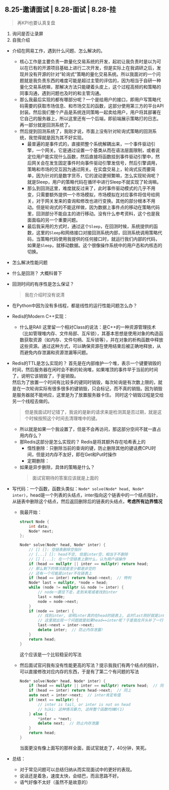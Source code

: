 ## 8.25-邀请面试 | 8.28-面试 | 8.28-挂

>再KPI也要认真复盘

1. 询问是否让录屏
2. 自我介绍

+ 介绍在网易工作，遇到什么问题、怎么解决的。
	+ 核心工作是主要负责一款量化交易系统的开发，起初让我负责时是以为可以在已有的开源项目基础上进行二次开发，但是实际上在我调研之后，发现并没有开源的针对“轮询式”策略的量化交易系统。所以我面对的一个问题就是我负责东西的难度可能是超过主管的评估的，因为相当于自研一种量化交易系统嘛，那解决方法只能硬着头皮上，这个过程高频的和策略的同事沟通，遇到问题也及时的和主管沟通。
	+ 那么我最后实现的都有哪部分呢？一个是给用户的接口，即用户写策略代码需要的获取市场信息、和市场交互的函数，这部分使用第三方的平台API封装。然后我们整个产品是系统连同策略一起卖给用户，用户将其部署在它自己的服务器上，所以这里还有一个后端，即前端展示策略打的日志。再一部分就是回测系统了。
	+ 然后提到回测系统了，我刚才说，市面上没有针对轮询式策略的回测系统，我觉得就是因为其不好实现。
		+ 最普遍的是事件式的，直接把整个系统解耦出来，一个事件驱动引擎，一个网关。它是通过设置一个基类从而在语法层面限制，或者说定位用户能实现什么函数，然后直接将函数挂到事件驱动引擎中，然后网关会在发生固定事件时向事件驱动引擎发信号，然后引擎调用，策略和市场的交互因为通过网关。在实盘交易上，轮询式反而要简单，因为针对的是数字货币，它的波动更频繁嘛，怎么实现轮询呢？就是Sleep，用户的策略代码在循环中进行Sleep不就实现了轮询嘛。
		+ 那么到回测这里，难度就反过来了，此时事件驱动模式的几乎不用变，只需要额外提供一个市场模拟，市场模拟在对应事件将信号给网关，对于网关发来的查询和修改也进行变换。其他的部分根本不用动。但是轮询式的不能这样做，因为数据上事件点的移动在策略代码里，回测部分不能自主的进行移动。没有什么参考资料，这个也是我面面临的另一个重要问题。
		+ 最后我采用的方式时，通过这个`Sleep`，在回测时候，系统提供的函数，这里的`Sleep`和网络接口对接回测系统内部，回测系统调用策略代码，当策略代码使用我提供的任何接口时，就运行我们内部的代码，如果是`Sleep`，就移动数据。这个很像操作系统中的用户态和内核态的切换。

+ 怎么解决性能问题

+ 什么是回测？
	大概科普下

+ 回测时间的有序性是怎么保证？
	>我在介绍时没有说清

+ 在Python中因为没有多线程，都是线性的运行性能问题怎么办？

+ Redis的Modern C++实现：
	+ 什么是RAII
		这里留一个相对Class的说法：是C++的一种资源管理技术（比如管理堆内存、文件局部、互斥锁），其基本思想是使用对象的构造函数获取资源（如内存、文件句柄、互斥锁等），并在对象的析构函数中释放这些资源。通过这种方式，可以确保资源在使用结束后被正确地释放，从而避免内存泄漏和资源泄漏等问题。

+ Redis的TTL是怎么实现的？
	首先是在内部维护一个堆，表示一个键要销毁的时间，然后服务器在闲时会不断的轮询堆，如果堆顶的事件早于当前的时间了，说明它该销毁了，于是销毁。  
	然后为了放置一个时间有比较多的键同时销毁，每次轮询是有次数上限的，就是在一次轮询实际有很多很多的键销毁，只会标记，而不真的销毁。因为销毁是服务器就不能响应，这里是为了放置服务器卡住。
	同时这个销毁过程是交给另一个线程去做的。
	>但是我面试时记错了，我说的是新的请求来是检测其是否过期，就是这个时候按照这个时间去清理堆中的键。

	+ 所以就是如果一个我设置了，但是不会再访问，那这部分空间不就一直占用内存么？
	+ 那Redis这部分是怎么实现的？
		Redis是将其额外存在哈希表上的
		+ 惰性删除：只删除当前的查询的键，防止删除其他的键话费CPU时间，但是对内存不友好，即在Get和Put时操作
		+ 定期删除：
	+ 如果是异步删除，具体的策略是什么？
		>面试官期待的答案应该就是上面的

+ 写代码：一个函数，函数头类似：`Node* solve(Node* head, Node* inter)`，head是一个列表的头结点，inter指向这个链表中的一个结点指针，从链表中删除这个结点，然后返回删除后的链表的头结点，**考虑所有边界情况**
	+ 我最开始：
		```cpp
		struct Node {
			int data;
			Node* next;
		};

		Node* solve(Node* head, Node* inter) {
			// [] []: 空链表删除空指针
			// [...] []: head不空, 但是inter空，相当于不删除
			// [] [...]: 在一个空链表上删什么，认为用户误操作
			if (head == nullptr || inter == nullptr) return head;
			// 那么剩下的情况就是至少都是非空的
			// 还有一个可能是inter不在链表上
			if (head == inter) return head->next;  // 特判
			Node* last = nullptr, *node = head;
			while (node != nullptr && node != inter) {
				// node一直往下走，走到末尾或者找到inter
				last = node;
				node = node->next;
			}
			if (node == inter) {
				// 找到inter, 说明inter真的在head的链表上, 此时last刚好就是inter的前一个
				// 这里就出现一个问题就是如果head==inter呢？于是我在开头补了一行特判
				last->next = inter->next;
				delete inter;  // 防止内存泄露!
			}
			return head;
		}
		```

		这个应该是一个比较稳妥的写法

	+ 然后面试官问我有没有性能更高的写法？提示我我们有两个结点的指针，可以直接修改对应内存的东西，于是有了第二个有问题的写法
		```cpp
		Node* solve(Node* head, Node* inter) {
			if (head == nullptr || inter == nullptr) return head;  // 同上
			if (head == inter) return head->next;  // 同上
			auto next = inter->next;  // inter肯定有值
			if (next == nullptr) {
				// inter is tail, or inter is not on head
				// hiki: 这种情况暴力, 这样整个函数均摊O(1)
			} else {
				*inter = *next;
				delete next;  // 防止内存泄露
			}
			return head;
		}
		```
		当面更没有像上面写的那样全面，面试官就走了，40分钟，笑死。

+ 总结：
	+ 对于常见问题可以总结归纳从而实现面试中的更好的表现。
	+ 说话还是着急，速度太快，会结巴，而且思路不好。
	+ 语气好像不太好（虽然不是故意的）

